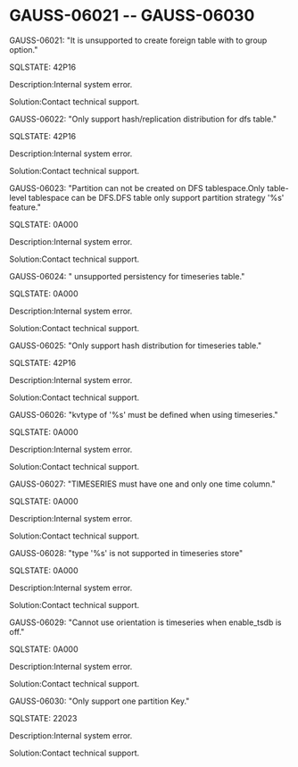 # GAUSS-06021 -- GAUSS-06030<a name="EN-US_TOPIC_0302073588"></a>

GAUSS-06021: "It is unsupported to create foreign table with to group option."

SQLSTATE: 42P16

Description:Internal system error.

Solution:Contact technical support.

GAUSS-06022: "Only support hash/replication distribution for dfs table."

SQLSTATE: 42P16

Description:Internal system error.

Solution:Contact technical support.

GAUSS-06023: "Partition can not be created on DFS tablespace.Only table-level tablespace can be DFS.DFS table only support partition strategy '%s' feature."

SQLSTATE: 0A000

Description:Internal system error.

Solution:Contact technical support.

GAUSS-06024: " unsupported persistency for timeseries table."

SQLSTATE: 0A000

Description:Internal system error.

Solution:Contact technical support.

GAUSS-06025: "Only support hash distribution for timeseries table."

SQLSTATE: 42P16

Description:Internal system error.

Solution:Contact technical support.

GAUSS-06026: "kvtype of '%s' must be defined when using timeseries."

SQLSTATE: 0A000

Description:Internal system error.

Solution:Contact technical support.

GAUSS-06027: "TIMESERIES must have one and only one time column."

SQLSTATE: 0A000

Description:Internal system error.

Solution:Contact technical support.

GAUSS-06028: "type '%s' is not supported in timeseries store"

SQLSTATE: 0A000

Description:Internal system error.

Solution:Contact technical support.

GAUSS-06029: "Cannot use orientation is timeseries when enable\_tsdb is off."

SQLSTATE: 0A000

Description:Internal system error.

Solution:Contact technical support.

GAUSS-06030: "Only support one partition Key."

SQLSTATE: 22023

Description:Internal system error.

Solution:Contact technical support.

